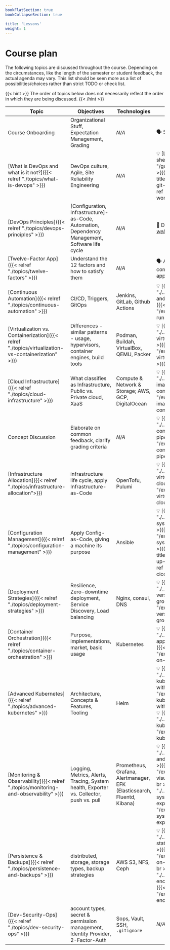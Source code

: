 ```yaml
---
bookFlatSection: true
bookCollapseSection: true

title: 'Lessons'
weight: 1
---
```



Course plan
===========


The following topics are discussed throughout the course. Depending on the circumstances, like the
length of the semester or student feedback, the actual agenda may vary. This list should be
seen more as a list of possibilities/choices rather than strict TODO or check list.
 
{{< hint >}}
The order of topics below does not necessarily reflect the order in which they are
being discussed.
{{< /hint >}}


| Topic                                                                                               | Objectives                                                                                      | Technologies                                                            | Activities(s)                                                                                                                                                                                                                                                                           |
|-----------------------------------------------------------------------------------------------------|-------------------------------------------------------------------------------------------------|-------------------------------------------------------------------------|-----------------------------------------------------------------------------------------------------------------------------------------------------------------------------------------------------------------------------------------------------------------------------------------|
| Course Onboarding                                                                                   | Organizational Stuff, Expectation Management, Grading                                           | *N/A*                                                                   | 🗣 Sticky notes session                                                                                                                                                                                                                                                                 |
| [What is DevOps and what is it not?]({{< relref "./topics/what-is-devops" >}})                      | DevOps culture, Agile, Site Reliability Engineering                                             | *N/A*                                                                   | 💡 [Linux and Terminal shell basics]({{< ref "/guide/prior-knowledge" >}}) {{< br >}}💡 [{{< page-title "./../exercises/learn-git-workflows" >}}]({{< ref "/exercises/learn-git-workflows" >}})                                                                                         |
| [DevOps Principles]({{< relref "./topics/devops-principles" >}})                                    | [Configuration, Infrastructure]-as-Code, Automation, Dependency Management, Software life cycle | *N/A*                                                                   | 🙌 Demonstrate [*webservice*](https://gitlab.bht-berlin.de/fb6-wp11-devops/webservice) & [*showcase*](https://gitlab.bht-berlin.de/fb6-wp11-devops/showcase)                                                                                                                            |
| [Twelve-Factor App]({{< relref "./topics/twelve-factors" >}})                                       | Understand the 12 factors and how to satisfy them                                               | *N/A*                                                                   | 🗣 Assess Twelve-Factor compliance of an example app                                                                                                                                                                                                                                    |
| [Continuous Automation]({{< relref "./topics/continuous-automation" >}})                            | CI/CD, Triggers, GitOps                                                                         | Jenkins, GitLab, Github Actions                                         | 💡 [{{< page-title "./../exercises/define-and-run-pipeline" >}}]({{< ref "/exercises/define-and-run-pipeline" >}})                                                                                                                                                                      |
| [Virtualization vs. Containerization]({{< relref "./topics/virtualization-vs-containerization" >}}) | Differences - similar patterns - usage, hypervisors, container engines, build tools             | Podman, Buildah, VirtualBox, QEMU, Packer                               | 💡 [{{< page-title "./../exercises/spin-up-virtual-machine-locally" >}}]({{< ref "/exercises/spin-up-virtual-machine-locally" >}})                                                                                                                                                      |
| [Cloud Infrastructure]({{< relref "./topics/cloud-infrastructure" >}})                              | What classifies as Infrastructure, Public vs. Private cloud, XaaS                               | Compute & Network & Storage; AWS, GCP, DigitalOcean                     | 💡 [{{< page-title "./../exercises/build-images-and-start-containers" >}}]({{< ref "/exercises/build-images-and-start-containers" >}})                                                                                                                                                  |
| Concept Discussion                                                                                  | Elaborate on common feedback, clarify grading criteria                                          | *N/A*                                                                   | 💡 [{{< page-title "./../exercises/publish-container-images-from-pipeline" >}}]({{< ref "/exercises/publish-container-images-from-pipeline" >}})                                                                                                                                        |
| [Infrastructure Allocation]({{< relref "./topics/infrastructure-allocation">}})                     | infrastructure life cycle, apply Infrastructure-as-Code                                         | OpenTofu, Pulumi                                                        | 💡 [{{< page-title "./../exercises/allocate-virtual-machine-in-cloud" >}}]({{< ref "/exercises/allocate-virtual-machine-in-cloud" >}})                                                                                                                                                  |
| [Configuration Management]({{< relref "./topics/configuration-management" >}})                      | Apply Config-as-Code, giving a machine its purpose                                              | Ansible                                                                 | 💡 [{{< page-title "./../exercises/automate-system-configuration" >}}]({{< ref "/exercises/automate-system-configuration" >}}) {{< br >}}💡 [{{< page-title "./../exercises/set-up-cicd-system" >}}]({{< ref "/exercises/set-up-cicd-system" >}})                                       |
| [Deployment Strategies]({{< relref "./topics/deployment-strategies" >}})                            | Resilience, Zero-downtime deployment, Service Discovery, Load balancing                         | Nginx, consul, DNS                                                      | 💡 [{{< page-title "./../exercises/update-version-as-instance-group" >}}]({{< ref "/exercises/update-version-as-instance-group" >}})                                                                                                                                                    |
| [Container Orchestration]({{< relref "./topics/container-orchestration" >}})                        | Purpose, implementations, market, basic usage                                                   | Kubernetes                                                              | 💡 [{{< page-title "./../exercises/deploy-app-on-kubernetes" >}}]({{< ref "/exercises/deploy-app-on-kubernetes" >}})                                                                                                                                                                    |
| [Advanced Kubernetes]({{< relref "./topics/advanced-kubernetes" >}})                                | Architecture, Concepts & Features, Tooling                                                      | Helm                                                                    | 💡 [{{< page-title "./../exercises/manage-kubernetes-objects-with-helm" >}}]({{< ref "/exercises/manage-kubernetes-objects-with-helm" >}}) {{< br >}}💡 [{{< page-title "./../exercises/provision-kubernetes" >}}]({{< ref "/exercises/provision-kubernetes" >}})                       |
| [Monitoring & Observability]({{< relref "./topics/monitoring-and-observability" >}})                | Logging, Metrics, Alerts, Tracing, System health, Exporter vs. Collector, push vs. pull         | Prometheus, Grafana, Alertmanager, EFK (Elasticsearch, Fluentd, Kibana) | 💡 [{{< page-title "./../exercises/collect-and-visualize-metrics" >}}]({{< ref "/exercises/collect-and-visualize-metrics" >}}) {{< br >}}💡 [{{< page-title "./../exercises/investigate-system-and-write-exporter" >}}]({{< ref "/exercises/investigate-system-and-write-exporter" >}}) |
| [Persistence & Backups]({{< relref "./topics/persistence-and-backups" >}})                          | distributed, storage, storage types, backup strategies                                          | AWS S3, NFS, Ceph                                                       | 💡 [{{< page-title "./../exercises/persist-state-on-kubernetes" >}}]({{< ref "/exercises/persist-state-on-kubernetes" >}}) {{< br >}}💡 [{{< page-title "./../exercises/create-encrypted-backup" >}}]({{< ref "/exercises/create-encrypted-backup" >}})                                 |
| [Dev-Security-Ops]({{< relref "./topics/dev-security-ops" >}})                                      | account types, secret & permission management, Identity Provider, 2-Factor-Auth                 | Sops, Vault, SSH, `.gitignore`                                          | *N/A*                                                                                                                                                                                                                                                                                   |
